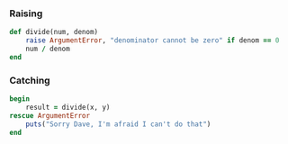 ### Raising
```ruby
def divide(num, denom)
	raise ArgumentError, "denominator cannot be zero" if denom == 0
	num / denom
end
```

### Catching
```ruby
begin
	result = divide(x, y)
rescue ArgumentError
	puts("Sorry Dave, I'm afraid I can't do that")
end
```
